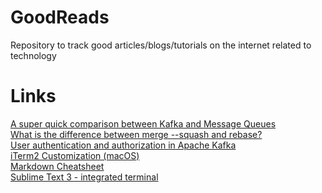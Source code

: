 # GoodReads
Repository to track good articles/blogs/tutorials on the internet related to technology


# Links

[A super quick comparison between Kafka and Message Queues](https://hackernoon.com/a-super-quick-comparison-between-kafka-and-message-queues-e69742d855a8) <br>
[What is the difference between merge --squash and rebase?](https://stackoverflow.com/questions/2427238/what-is-the-difference-between-merge-squash-and-rebase) <br>
[User authentication and authorization in Apache Kafka](https://developer.ibm.com/components/kafka/tutorials/kafka-authn-authz/) <br>
[iTerm2 Customization (macOS)](https://gist.github.com/kevin-smets/8568070) <br>
[Markdown Cheatsheet](https://github.com/adam-p/markdown-here/wiki/Markdown-Cheatsheet#lines) <br>
[Sublime Text 3 - integrated terminal](https://stackoverflow.com/questions/31439023/sublime-text-3-integrated-terminal)<br>
